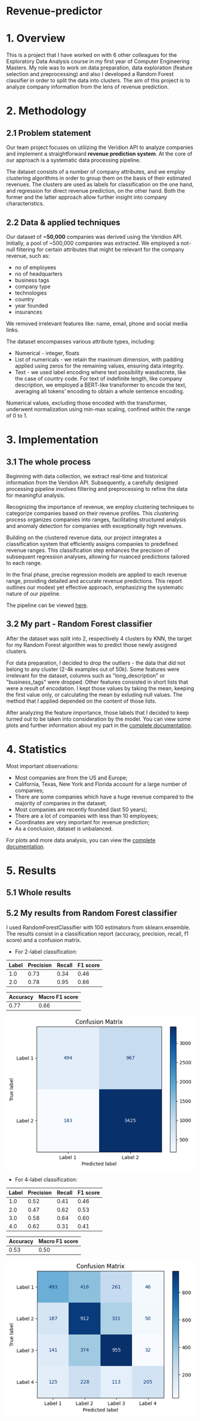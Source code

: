 # Revenue-predictor

# 1. Overview
This is a project that I have worked on with 6 other colleagues for the Exploratory Data Analysis course in my first year of Computer Engineering Masters. My role was to work on data preparation, data exploration (feature selection and preprocessing) and also I developed a Random Forest classifier in order to split the data into clusters. The aim of this project is to analyze company information from the lens of revenue prediction.

# 2. Methodology

## 2.1 Problem statement
Our team project focuses on utilizing the Veridion API to analyze companies and implement a
straightforward **revenue prediction system**. At the core of our approach is a systematic data processing
pipeline. 

The dataset consists of a number of company attributes, and we employ clustering algorithms in order to
group them on the basis of their estimated revenues. The clusters are used as labels for classification on the one hand, and regression for direct revenue prediction, on the other hand. Both the former and the latter
approach allow further insight into company characteristics.

## 2.2 Data & applied techniques
Our dataset of **~50,000** companies was derived using the Veridion API. Initially, a pool of ~500,000
companies was extracted. We employed a not-null filtering for certain attributes that might be relevant
for the company revenue, such as:

- no of employees
- no of headquarters
- business tags
- company type
- technologies
- country
- year founded
- insurances

We removed irrelevant features like: name, email, phone and social media links.

The dataset encompasses various attribute types, including:
- Numerical - integer, floats
- List of numericals - we retain the maximum dimension, with padding applied using zeros for the remaining values, ensuring data integrity.
- Text - we used label encoding where text possibility wasdiscrete, like the case of country code. For text of indefinite length, like company description, we employed a BERT-like transformer to encode the text, averaging all tokens’ encoding to obtain a whole sentence encoding.


Numerical values, excluding those encoded with the transformer, underwent normalization using min-max scaling,
confined within the range of 0 to 1.

# 3. Implementation

## 3.1 The whole process
Beginning with data collection, we extract real-time and historical information from the Veridion API.
Subsequently, a carefully designed processing pipeline involves filtering and preprocessing to refine the data for meaningful analysis.

Recognizing the importance of revenue, we employ clustering techniques to categorize companies based on their
revenue profiles. This clustering process organizes companies into ranges, facilitating structured analysis and anomaly detection for companies with exceptionally high revenues.

Building on the clustered revenue data, our project integrates a classification system that efficiently assigns
companies to predefined revenue ranges. This classification step enhances the precision of subsequent regression analyses, allowing for nuanced predictions tailored to each range.

In the final phase, precise regression models are applied to each revenue range, providing detailed and
accurate revenue predictions. This report outlines our modest yet effective approach, emphasizing the systematic nature of our pipeline.

The pipeline can be viewed [here](https://github.com/NacuAndrei/Revenue-predictor/blob/master/Pipeline%20%26%20Statistics/ProjectPipeline.png).

## 3.2 My part - Random Forest classifier

After the dataset was split into 2, respectively 4 clusters by KNN, the target for my Random Forest algorithm was to predict those newly assigned clusters.

For data preparation, I decided to drop the outliers - the data that did not belong to any cluster (2-4k examples out of 50k). Some features were irrelevant for the dataset, columns such as "long_description" or "business_tags" were dropped. Other features consisted in short lists that were a result of encodation. I kept those values by taking the mean, keeping the first value only, or calculating the mean by exluding null values. The method that I applied depended on the content of those lists.

After analyzing the feature importance, those labels that I decided to keep turned out to be taken into consideration by the model. You can view some plots and further information about my part in the [complete documentation](https://github.com/NacuAndrei/Revenue-predictor/blob/master/FullDocumentation.pdf).

# 4. Statistics

Most important observations:
- Most companies are from the US and Europe;
- California, Texas, New York and Florida account for a large number of companies;
- There are some companies which have a huge revenue compared to the majority of companies in the dataset;
- Most companies are recently founded (last 50 years);
- There are a lot of companies with less than 10 employees;
- Coordinates are very important for revenue prediction;
- As a conclusion, dataset is unbalanced.

For plots and more data analysis, you can view the [complete documentation](https://github.com/NacuAndrei/Revenue-predictor/blob/master/FullDocumentation.pdf).

# 5. Results

## 5.1 Whole results

## 5.2 My results from Random Forest classifier

I used RandomForestClassifier with 100 estimators from sklearn.ensemble. The results consist in a classification report (accuracy, precision, recall, f1 score) and a confusion matrix.

- For 2-label classification:

<tr><td>

| Label | Precision | Recall | F1 score |  
|-------|-----------|--------|----------|  
| 1.0 | 0.73 | 0.34 | 0.46 |                
| 2.0 | 0.78 | 0.95 | 0.86 | 
  
| Accuracy | Macro F1 score |
|-------|-----------|
| 0.77 | 0.66 |   

![Conf matrix 2 labels](https://github.com/NacuAndrei/Revenue-predictor/blob/master/Pipeline%20%26%20Statistics/ConfMatrix_RandomForest_2label.png)

- For 4-label classification:

| Label | Precision | Recall | F1 score |  
|-------|-----------|--------|----------|  
| 1.0 | 0.52 | 0.41 | 0.46 |
| 2.0 | 0.47 | 0.62 | 0.53 |
| 3.0 | 0.58 | 0.64 | 0.60 |
| 4.0 | 0.62 | 0.31 | 0.41 |

| Accuracy | Macro F1 score |
|-------|-----------|
| 0.53 | 0.50 |   

![Conf matrix 4 labels](https://github.com/NacuAndrei/Revenue-predictor/blob/master/Pipeline%20%26%20Statistics/ConfMatrix_RandomForest_4labels.png)




